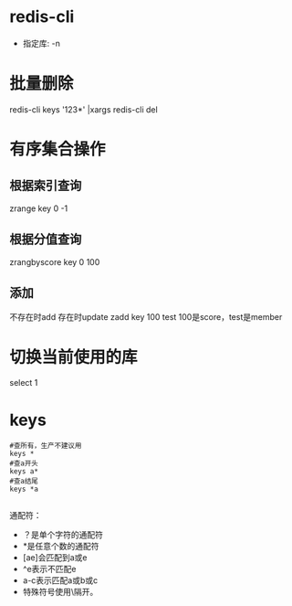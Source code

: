 # redis-cli
* 指定库: -n

# 批量删除
redis-cli keys '123*' |xargs redis-cli del

# 有序集合操作
## 根据索引查询
zrange key 0 -1

## 根据分值查询
zrangbyscore key 0 100

## 添加
不存在时add 存在时update
zadd key 100 test
100是score，test是member

# 切换当前使用的库
select 1

# keys
```shell
#查所有，生产不建议用
keys *
#查a开头
keys a*
#查a结尾
keys *a


```
通配符：
* ？是单个字符的通配符
* *是任意个数的通配符
* [ae]会匹配到a或e
* ^e表示不匹配e
* a-c表示匹配a或b或c
* 特殊符号使用\隔开。

